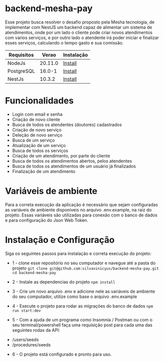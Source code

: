 # backend-mesha-pay

Esse projeto busca resolver o desafio proposto pela Mesha tecnologia, de implementar com NestJS um backend capaz de alimentar um sistema de atendimentos, onde por um lado o cliente pode criar novos atendimentos com varios serviços, e por outro lado o atendente irá poder iniciar e finalizar esses serviços, calculando o tempo gasto e sua comissão.

| Requisitos    |     Verao     |    Instalação  |
| ------------- | ------------- |  ------------- |
| NodeJs        |     20.11.0   |    <a href="https://redis.io/docs/install/install-redis/"> Install </a>  |
| PostgreSQL    |     16.0-1    |    <a href="https://www.postgresql.org/download/"> Install </a>   |
| NestJs        |     10.3.2    |    <a href="https://docs.nestjs.com/cli/overview"> Install </a>   |


# Funcionalidades

 * Login com email e senha
 * Criação de novo cliente
 * Busca de todos os atendentes (doutores) cadastrados
 * Criação de novo serviço
 * Deleção de novo serviço
 * Busca de um serviço
 * Atualização de um serviço
 * Busca de todos os serviços
 * Criação de um atendimento, por parte do cliente
 * Busca de todos os atendimentos abertos, pelos atendentes
 * Busca de todos os atendimentos de um usuário já finalizados
 * Finalização de um atendimento

# Variáveis de ambiente

Para a correta execução da aplicação é necessário que sejam configuradas as variáveis de ambiente disponíveis no arquivo .env.example, na raiz do projeto. Essas variáveis são utilizadas para conexão com o banco de dados e para configuração do Json Web Token.

# Instalação e Configuração

Siga os seguintes passos para instalação e correta execução do projeto:

* 1 - clone esse repositório no seu computador e navegue até a pasta do projeto
  ```git clone git@github.com:silvavinicyus/backend-mesha-pay.git```
  ```cd backend-mesha-pay```

* 2 - Instale as dependencias do projeto
  ```npm install```

* 3 - Crie um novo arquivo .env e adicione nele as variáveis de ambiente do seu computador, utilize como base o arquivo .env.example
* 4 - Execute o projeto para rodar as migrações do banco de dados
  ```npm run start:dev```
* 5 - Com a ajuda de um programa como Insomnia / Postman ou com o seu terminal/powershell faça uma requisição post para cada uma das seguintes rodas da API:
 - /users/seeds
 - /procedures/seeds
* 6 - O projeto está configurado e pronto para uso.
  
